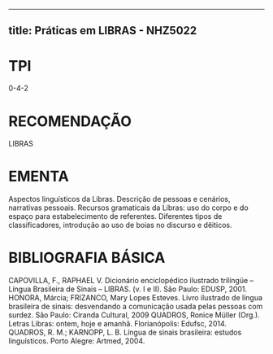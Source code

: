 
---
title: Práticas em LIBRAS - NHZ5022 
---

# TPI

0-4-2

# RECOMENDAÇÃO

LIBRAS

# EMENTA

Aspectos linguísticos da Libras. Descrição de pessoas e cenários, narrativas pessoais. Recursos gramaticais da Libras: uso do corpo e do espaço para estabelecimento de referentes. Diferentes tipos de classificadores, introdução ao uso de boias no discurso e dêiticos.

# BIBLIOGRAFIA BÁSICA

CAPOVILLA, F., RAPHAEL V. Dicionário enciclopédico ilustrado trilíngüe – Língua Brasileira de Sinais – LIBRAS. (v. I e II). São Paulo: EDUSP, 2001. 
HONORA, Márcia; FRIZANCO, Mary Lopes Esteves. Livro ilustrado de língua brasileira de sinais: desvendando a comunicação usada pelas pessoas com surdez. São Paulo: Ciranda Cultural, 2009 
QUADROS, Ronice Müller (Org.). Letras Libras: ontem, hoje e amanhã. Florianópolis: Edufsc, 2014. 
QUADROS, R. M.; KARNOPP, L. B. Língua de sinais brasileira: estudos linguísticos. Porto Alegre: Artmed, 2004.
        